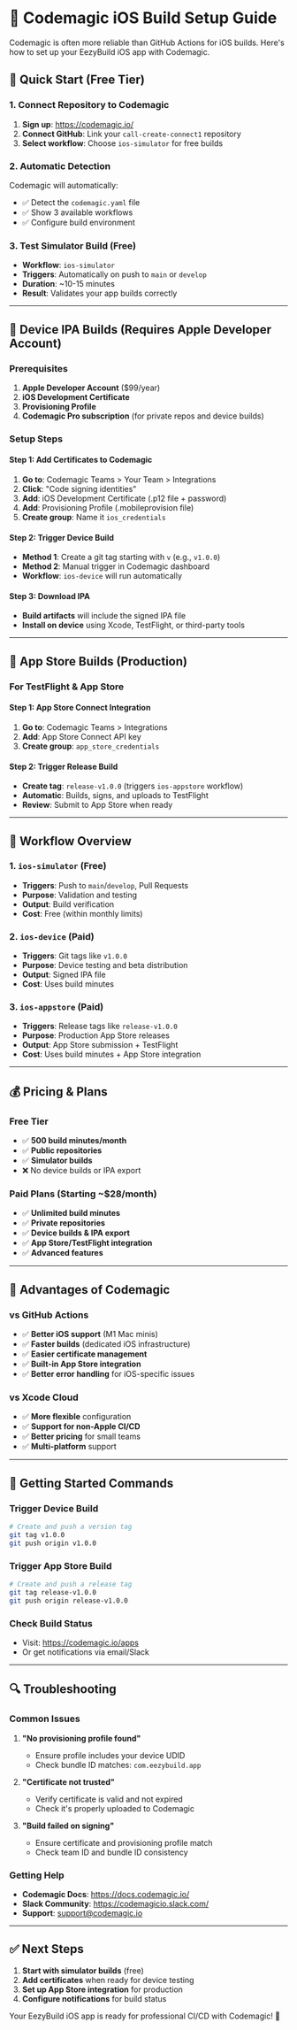 # 🚀 Codemagic iOS Build Setup Guide

Codemagic is often more reliable than GitHub Actions for iOS builds. Here's how to set up your EezyBuild iOS app with Codemagic.

## 🎯 **Quick Start (Free Tier)**

### **1. Connect Repository to Codemagic**

1. **Sign up**: https://codemagic.io/
2. **Connect GitHub**: Link your `call-create-connect1` repository
3. **Select workflow**: Choose `ios-simulator` for free builds

### **2. Automatic Detection**

Codemagic will automatically:
- ✅ Detect the `codemagic.yaml` file
- ✅ Show 3 available workflows
- ✅ Configure build environment

### **3. Test Simulator Build (Free)**

- **Workflow**: `ios-simulator`
- **Triggers**: Automatically on push to `main` or `develop`
- **Duration**: ~10-15 minutes
- **Result**: Validates your app builds correctly

---

## 📱 **Device IPA Builds (Requires Apple Developer Account)**

### **Prerequisites**

1. **Apple Developer Account** ($99/year)
2. **iOS Development Certificate**
3. **Provisioning Profile**
4. **Codemagic Pro subscription** (for private repos and device builds)

### **Setup Steps**

#### **Step 1: Add Certificates to Codemagic**

1. **Go to**: Codemagic Teams > Your Team > Integrations
2. **Click**: "Code signing identities"
3. **Add**: iOS Development Certificate (.p12 file + password)
4. **Add**: Provisioning Profile (.mobileprovision file)
5. **Create group**: Name it `ios_credentials`

#### **Step 2: Trigger Device Build**

- **Method 1**: Create a git tag starting with `v` (e.g., `v1.0.0`)
- **Method 2**: Manual trigger in Codemagic dashboard
- **Workflow**: `ios-device` will run automatically

#### **Step 3: Download IPA**

- **Build artifacts** will include the signed IPA file
- **Install on device** using Xcode, TestFlight, or third-party tools

---

## 🏪 **App Store Builds (Production)**

### **For TestFlight & App Store**

#### **Step 1: App Store Connect Integration**

1. **Go to**: Codemagic Teams > Integrations
2. **Add**: App Store Connect API key
3. **Create group**: `app_store_credentials`

#### **Step 2: Trigger Release Build**

- **Create tag**: `release-v1.0.0` (triggers `ios-appstore` workflow)
- **Automatic**: Builds, signs, and uploads to TestFlight
- **Review**: Submit to App Store when ready

---

## 🔧 **Workflow Overview**

### **1. `ios-simulator` (Free)**
- **Triggers**: Push to `main`/`develop`, Pull Requests
- **Purpose**: Validation and testing
- **Output**: Build verification
- **Cost**: Free (within monthly limits)

### **2. `ios-device` (Paid)**
- **Triggers**: Git tags like `v1.0.0`
- **Purpose**: Device testing and beta distribution
- **Output**: Signed IPA file
- **Cost**: Uses build minutes

### **3. `ios-appstore` (Paid)**
- **Triggers**: Release tags like `release-v1.0.0`
- **Purpose**: Production App Store releases
- **Output**: App Store submission + TestFlight
- **Cost**: Uses build minutes + App Store integration

---

## 💰 **Pricing & Plans**

### **Free Tier**
- ✅ **500 build minutes/month**
- ✅ **Public repositories**
- ✅ **Simulator builds**
- ❌ No device builds or IPA export

### **Paid Plans** (Starting ~$28/month)
- ✅ **Unlimited build minutes**
- ✅ **Private repositories**
- ✅ **Device builds & IPA export**
- ✅ **App Store/TestFlight integration**
- ✅ **Advanced features**

---

## 🎯 **Advantages of Codemagic**

### **vs GitHub Actions**
- ✅ **Better iOS support** (M1 Mac minis)
- ✅ **Faster builds** (dedicated iOS infrastructure)
- ✅ **Easier certificate management**
- ✅ **Built-in App Store integration**
- ✅ **Better error handling** for iOS-specific issues

### **vs Xcode Cloud**
- ✅ **More flexible** configuration
- ✅ **Support for non-Apple CI/CD**
- ✅ **Better pricing** for small teams
- ✅ **Multi-platform** support

---

## 🚀 **Getting Started Commands**

### **Trigger Device Build**
```bash
# Create and push a version tag
git tag v1.0.0
git push origin v1.0.0
```

### **Trigger App Store Build**
```bash
# Create and push a release tag
git tag release-v1.0.0
git push origin release-v1.0.0
```

### **Check Build Status**
- Visit: https://codemagic.io/apps
- Or get notifications via email/Slack

---

## 🔍 **Troubleshooting**

### **Common Issues**

1. **"No provisioning profile found"**
   - Ensure profile includes your device UDID
   - Check bundle ID matches: `com.eezybuild.app`

2. **"Certificate not trusted"**
   - Verify certificate is valid and not expired
   - Check it's properly uploaded to Codemagic

3. **"Build failed on signing"**
   - Ensure certificate and provisioning profile match
   - Check team ID and bundle ID consistency

### **Getting Help**

- **Codemagic Docs**: https://docs.codemagic.io/
- **Slack Community**: https://codemagicio.slack.com/
- **Support**: support@codemagic.io

---

## ✅ **Next Steps**

1. **Start with simulator builds** (free)
2. **Add certificates** when ready for device testing
3. **Set up App Store integration** for production
4. **Configure notifications** for build status

Your EezyBuild iOS app is ready for professional CI/CD with Codemagic! 🎉